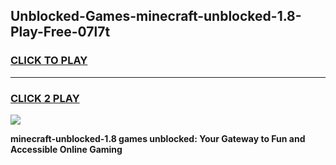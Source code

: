 
## Unblocked-Games-minecraft-unblocked-1.8-Play-Free-07l7t
<h3>
<a href="https://premium76.site?title=minecraft-unblocked-1.8&ref=10A">CLICK TO PLAY</a></h3>
<hr>

<h3>
<a href="https://premium76.site?title=minecraft-unblocked-1.8&ref=10A">CLICK 2 PLAY</a>
  
</h3>

<a href="https://premium76.site?title=minecraft-unblocked-1.8&ref=10A"><img src="https://clearcache.store/games.png"></a>


**minecraft-unblocked-1.8 games unblocked: Your Gateway to Fun and Accessible Online Gaming**
